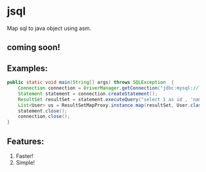# jsql
Map sql to java object using asm.

## coming soon!


## Examples:
```java
public static void main(String[] args) throws SQLException  {
	Connection connection = DriverManager.getConnection("jdbc:mysql://localhost/db", "root", "xxx");
	Statement statement = connection.createStatement();
	ResultSet resultSet = statement.executeQuery("select 1 as id , 'name' as name");
	List<User> us = ResultSetMapProxy.instance.map(resultSet, User.class);
	statement.close();
	connection.close();
}
```

## Features:
1. Faster!
2. Simple!
